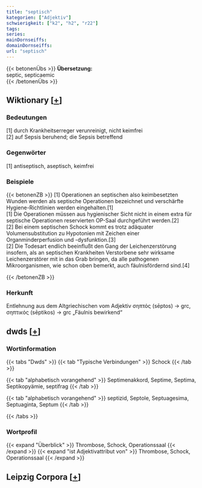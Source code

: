 ```yaml
---
title: "septisch"
kategorien: ["Adjektiv"]
schwierigkeit: ["k2", "h2", "r22"]
tags:
series:
mainDornseiffs:
domainDornseiffs:
url: "septisch"
---
```


{{< betonenÜbs >}}
**Übersetzung:**  
septic, septicaemic  
{{< /betonenÜbs >}}

## Wiktionary [[+](https://de.wiktionary.org/wiki/septisch)]

### Bedeutungen
[1] durch Krankheitserreger verunreinigt, nicht keimfrei  
[2] auf Sepsis beruhend; die Sepsis betreffend  

### Gegenwörter
[1] antiseptisch, aseptisch, keimfrei  

### Beispiele
{{< betonenZB >}}
[1] Operationen an septischen also keimbesetzten Wunden werden als septische Operationen bezeichnet und verschärfte Hygiene-Richtlinien werden eingehalten.[1]  
[1] Die Operationen müssen aus hygienischer Sicht nicht in einem extra für septische Operationen reservierten OP-Saal durchgeführt werden.[2]  
[2] Bei einem septischen Schock kommt es trotz adäquater Volumensubstitution zu Hypotonien mit Zeichen einer Organminderperfusion und -dysfunktion.[3]  
[2] Die Todesart endlich beeinflußt den Gang der Leichenzerstörung insofern, als an septischen Krankheiten Verstorbene sehr wirksame Leichenzerstörer mit in das Grab bringen, da alle pathogenen Mikroorganismen, wie schon oben bemerkt, auch fäulnisfördernd sind.[4]  

{{< /betonenZB >}}
### Herkunft
Entlehnung aus dem Altgriechischen vom Adjektiv σηπτός (sēptos) → grc, σηπτικός (sēptikos) → grc „Fäulnis bewirkend“  



## dwds [[+](https://www.dwds.de/wb/septisch)]

### Wortinformation
{{< tabs "Dwds" >}}
{{< tab "Typische Verbindungen" >}}
Schock
{{< /tab >}}

{{< tab "alphabetisch vorangehend" >}}
Septimenakkord, Septime, Septima, Septikopyämie, septifrag
{{< /tab >}}

{{< tab "alphabetisch vorangehend" >}}
septizid, Septole, Septuagesima, Septuaginta, Septum
{{< /tab >}}

{{< /tabs >}}

### Wortprofil
{{< expand "Überblick" >}} Thrombose, Schock, Operationssaal {{< /expand >}}
{{< expand "ist Adjektivattribut von" >}} Thrombose, Schock, Operationssaal {{< /expand >}}

## Leipzig Corpora [[+](https://corpora.uni-leipzig.de/en/res?word=septisch&corpusId=deu_newscrawl-public_2018)]

